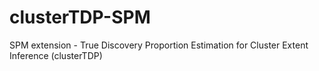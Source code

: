 # clusterTDP-SPM
SPM extension - True Discovery Proportion Estimation for Cluster Extent Inference (clusterTDP)
